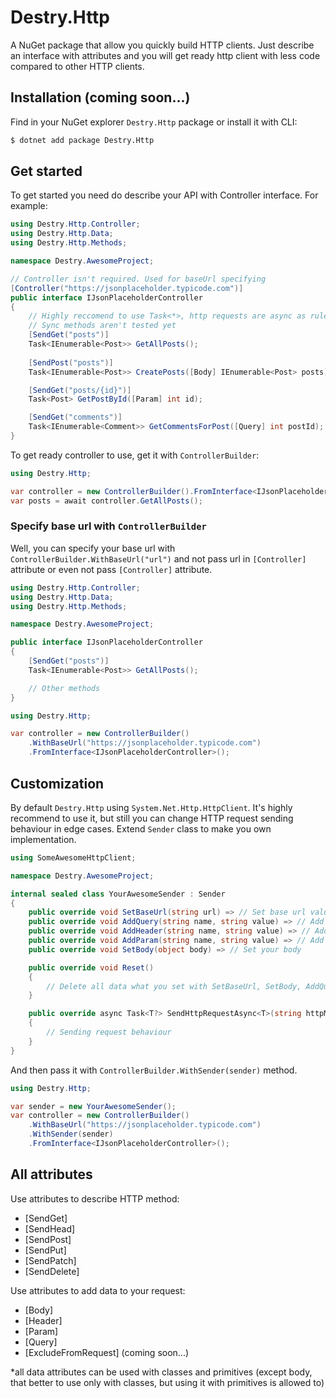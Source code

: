 # Destry.Http

A NuGet package that allow you quickly build HTTP clients. Just describe an interface with attributes and you will get ready http client with less code compared to other HTTP clients.

## Installation (coming soon...)
Find in your NuGet explorer `Destry.Http` package or install it with CLI:

```bash
$ dotnet add package Destry.Http
```

## Get started

To get started you need do describe your API with Controller interface. For example:
```csharp
using Destry.Http.Controller;
using Destry.Http.Data;
using Destry.Http.Methods;

namespace Destry.AwesomeProject;

// Controller isn't required. Used for baseUrl specifying
[Controller("https://jsonplaceholder.typicode.com")]
public interface IJsonPlaceholderController
{
    // Highly reccomend to use Task<*>, http requests are async as rule
    // Sync methods aren't tested yet
    [SendGet("posts")]
    Task<IEnumerable<Post>> GetAllPosts();
    
    [SendPost("posts")]
    Task<IEnumerable<Post>> CreatePosts([Body] IEnumerable<Post> posts);

    [SendGet("posts/{id}")]
    Task<Post> GetPostById([Param] int id);

    [SendGet("comments")]
    Task<IEnumerable<Comment>> GetCommentsForPost([Query] int postId);
}
```

To get ready controller to use, get it with `ControllerBuilder`:
```csharp
using Destry.Http;

var controller = new ControllerBuilder().FromInterface<IJsonPlaceholderController>();
var posts = await controller.GetAllPosts();
```

### Specify base url with `ControllerBuilder`

Well, you can specify your base url with `ControllerBuilder.WithBaseUrl("url")` and not pass url in `[Controller]` attribute or even not pass `[Controller]` attribute.
```csharp
using Destry.Http.Controller;
using Destry.Http.Data;
using Destry.Http.Methods;

namespace Destry.AwesomeProject;

public interface IJsonPlaceholderController
{
    [SendGet("posts")]
    Task<IEnumerable<Post>> GetAllPosts();

    // Other methods
}
```

```csharp
using Destry.Http;

var controller = new ControllerBuilder()
    .WithBaseUrl("https://jsonplaceholder.typicode.com")
    .FromInterface<IJsonPlaceholderController>();
```

## Customization

By default `Destry.Http` using `System.Net.Http.HttpClient`. It's highly recommend to use it, but still you can change HTTP request sending behaviour in edge cases. Extend `Sender` class to make you own implementation.

```csharp
using SomeAwesomeHttpClient;

namespace Destry.AwesomeProject;

internal sealed class YourAwesomeSender : Sender
{
    public override void SetBaseUrl(string url) => // Set base url value
    public override void AddQuery(string name, string value) => // Add query value
    public override void AddHeader(string name, string value) => // Add header value
    public override void AddParam(string name, string value) => // Add param value
    public override void SetBody(object body) => // Set your body

    public override void Reset()
    {
        // Delete all data what you set with SetBaseUrl, SetBody, AddQuery, etc.
    }

    public override async Task<T?> SendHttpRequestAsync<T>(string httpMethod, string resource) where T : default
    {
        // Sending request behaviour
    }
}

```

And then pass it with `ControllerBuilder.WithSender(sender)` method.

```csharp
using Destry.Http;

var sender = new YourAwesomeSender();
var controller = new ControllerBuilder()
    .WithBaseUrl("https://jsonplaceholder.typicode.com")
    .WithSender(sender)
    .FromInterface<IJsonPlaceholderController>();
```

## All attributes

Use attributes to describe HTTP method:
- [SendGet]
- [SendHead]
- [SendPost]
- [SendPut]
- [SendPatch]
- [SendDelete]



Use attributes to add data to your request:
- [Body]
- [Header]
- [Param]
- [Query]
- [ExcludeFromRequest] (coming soon...)

*all data attributes can be used with classes and primitives (except body, that better to use only with classes, but using it with primitives is allowed to)